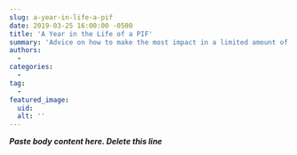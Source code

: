 ```yaml
---
slug: a-year-in-life-a-pif
date: 2019-03-25 16:00:00 -0500
title: 'A Year in the Life of a PIF'
summary: 'Advice on how to make the most impact in a limited amount of time in government&#46;'
authors: 
  - 
categories: 
  - 
tag: 
  - 
featured_image: 
  uid: 
  alt: ''
---
```


***Paste body content here. Delete this line***
